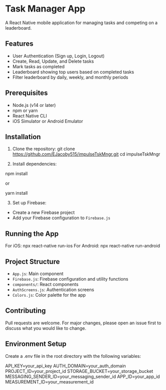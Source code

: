 # Task Manager App

A React Native mobile application for managing tasks and competing on a leaderboard.

## Features

- User Authentication (Sign up, Login, Logout)
- Create, Read, Update, and Delete tasks
- Mark tasks as completed
- Leaderboard showing top users based on completed tasks
- Filter leaderboard by daily, weekly, and monthly periods

## Prerequisites

- Node.js (v14 or later)
- npm or yarn
- React Native CLI
- iOS Simulator or Android Emulator

## Installation

1. Clone the repository:
git clone https://github.com/EJacoby515/impulseTskMngr.git
cd impulseTskMngr

2. Install dependencies:

npm install

or 

yarn install


3. Set up Firebase:
- Create a new Firebase project
- Add your Firebase configuration to `Firebase.js`

## Running the App

For iOS:
npx react-native run-ios
For Android:
npx react-native run-android

## Project Structure

- `App.js`: Main component
- `Firebase.js`: Firebase configuration and utility functions
- `components/`: React components
- `AuthScreens.js`: Authentication screens
- `Colors.js`: Color palette for the app

## Contributing

Pull requests are welcome. For major changes, please open an issue first to discuss what you would like to change.

## Environment Setup

Create a .env file in the root directory with the following variables:

API_KEY=your_api_key
AUTH_DOMAIN=your_auth_domain
PROJECT_ID=your_project_id
STORAGE_BUCKET=your_storage_bucket
MESSAGING_SENDER_ID=your_messaging_sender_id
APP_ID=your_app_id
MEASUREMENT_ID=your_measurement_id